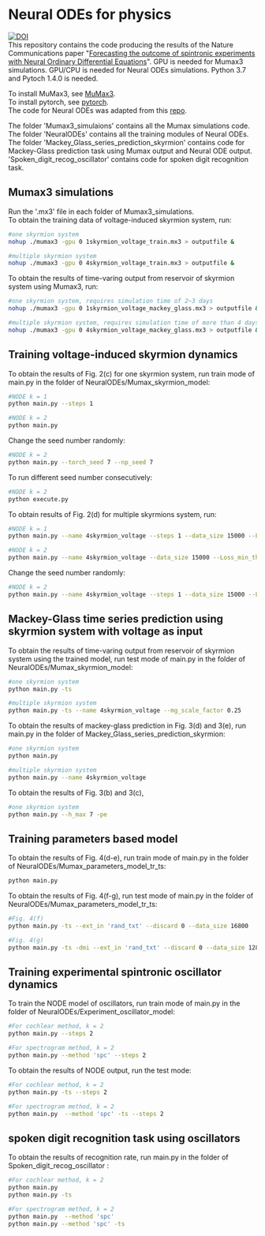 # Neural ODEs for physics
[![DOI](https://zenodo.org/badge/354024496.svg)](https://zenodo.org/badge/latestdoi/354024496)    
This repository contains the code producing the results of the Nature Communications paper "[Forecasting the outcome of spintronic experiments with Neural Ordinary Differential Equations](https://www.nature.com/articles/s41467-022-28571-7)". GPU is needed for Mumax3 simulations. GPU/CPU is needed for Neural ODEs simulations. Python 3.7 and Pytoch 1.4.0 is needed.

To install MuMax3, see [MuMax3](https://github.com/mumax/3).   
To install pytorch, see [pytorch](https://pytorch.org/).    
The code for Neural ODEs was adapted from this [repo](https://github.com/rtqichen/torchdiffeq).   

The folder 'Mumax3_simulaions' contains all the Mumax simulations code. The folder 'NeuralODEs' contains all the training modules of Neural ODEs. The folder 'Mackey_Glass_series_prediction_skyrmion' contains code for Mackey-Glass prediction task using Mumax output and Neural ODE output. 'Spoken_digit_recog_oscillator' contains code for spoken digit recognition task.

## Mumax3 simulations

Run the '.mx3' file in each folder of Mumax3_simulations.  
To obtain the training data of voltage-induced skyrmion system, run:
```sh
#one skyrmion system
nohup ./mumax3 -gpu 0 1skyrmion_voltage_train.mx3 > outputfile &
``` 
```sh
#multiple skyrmion system
nohup ./mumax3 -gpu 0 4skyrmion_voltage_train.mx3 > outputfile &
``` 
To obtain the results of time-varing output from reservoir of skyrmion system using Mumax3, run:
```sh
#one skyrmion system, requires simulation time of 2~3 days
nohup ./mumax3 -gpu 0 1skyrmion_voltage_mackey_glass.mx3 > outputfile &
``` 
```sh
#multiple skyrmion system, requires simulation time of more than 4 days
nohup ./mumax3 -gpu 0 4skyrmion_voltage_mackey_glass.mx3 > outputfile &
``` 

## Training voltage-induced skyrmion dynamics  

To obtain the results of Fig. 2(c) for one skyrmion system, run train mode of main.py in the folder of NeuralODEs/Mumax_skyrmion_model:  
```sh
#NODE k = 1
python main.py --steps 1   
```
```sh
#NODE k = 2
python main.py  
```
Change the seed number randomly:  
```sh
#NODE k = 2
python main.py --torch_seed 7 --np_seed 7   
```
To run different seed number consecutively:
```sh
#NODE k = 2
python execute.py    
```

To obtain results of Fig. 2(d) for multiple skyrmions system, run:  
```sh
#NODE k = 1
python main.py --name 4skyrmion_voltage --steps 1 --data_size 15000 --Loss_min_th 5e-3  
```
```sh
#NODE k = 2
python main.py --name 4skyrmion_voltage --data_size 15000 --Loss_min_th 5e-3  
```
Change the seed number randomly:  
```sh
#NODE k = 2
python main.py --name 4skyrmion_voltage --steps 1 --data_size 15000 --Loss_min_th 5e-3 --torch_seed 8 --np_seed 10   
```
## Mackey-Glass time series prediction using skyrmion system with voltage as input
To obtain the results of time-varing output from reservoir of skyrmion system using the trained model, run test mode of main.py in the folder of NeuralODEs/Mumax_skyrmion_model:
```sh
#one skyrmion system
python main.py -ts   
```
```sh
#multiple skyrmion system
python main.py -ts --name 4skyrmion_voltage --mg_scale_factor 0.25
```
To obtain the results of mackey-glass prediction in Fig. 3(d) and 3(e), run main.py in the folder of Mackey_Glass_series_prediction_skyrmion:  
```sh
#one skyrmion system
python main.py 
```
```sh
#multiple skyrmion system
python main.py --name 4skyrmion_voltage
```
To obtain the results of Fig. 3(b) and 3(c),  
```sh
#one skyrmion system
python main.py --h_max 7 -pe
```
## Training parameters based model
To obtain the results of Fig. 4(d-e), run train mode of main.py in the folder of NeuralODEs/Mumax_parameters_model_tr_ts:  
```sh
python main.py 
```
To obtain the results of Fig. 4(f-g), run test mode of main.py in the folder of NeuralODEs/Mumax_parameters_model_tr_ts:  
```sh
#Fig. 4(f)
python main.py -ts --ext_in 'rand_txt' --discard 0 --data_size 16800
```
```sh
#Fig. 4(g)
python main.py -ts -dmi --ext_in 'rand_txt' --discard 0 --data_size 12800 --num_pars 16
```
## Training experimental spintronic oscillator dynamics
To train the NODE model of oscillators, run train mode of main.py in the folder of NeuralODEs/Experiment_oscillator_model:  
```sh
#For cochlear method, k = 2
python main.py --steps 2
```
```sh
#For spectrogram method, k = 2
python main.py --method 'spc' --steps 2
```
To obtain the results of NODE output, run the test mode:
```sh
#For cochlear method, k = 2
python main.py -ts --steps 2
```
```sh
#For spectrogram method, k = 2
python main.py  --method 'spc' -ts --steps 2
```
## spoken digit recognition task using oscillators
To obtain the results of recognition rate, run main.py in the folder of Spoken_digit_recog_oscillator :
```sh
#For cochlear method, k = 2
python main.py 
python main.py -ts 
```
```sh
#For spectrogram method, k = 2
python main.py  --method 'spc' 
python main.py --method 'spc' -ts 
```
 
 
 
 
 
